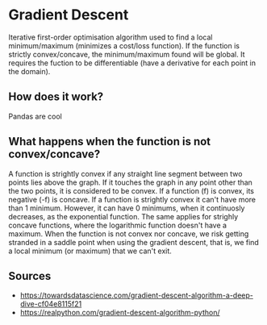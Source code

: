 # Gradient Descent
Iterative first-order optimisation algorithm used to find a local minimum/maximum (minimizes a cost/loss function). If the function is strictly convex/concave, the minimum/maximum found will be global. It requires the fuction to be differentiable (have a derivative for each point in the domain).

## How does it work?
Pandas are cool

## What happens when the function is not convex/concave?
A function is strightly convex if any straight line segment between two points lies above the graph. If it touches the graph in any point other than the two points, it is considered to be convex. If a function (f) is convex, its negative (-f) is concave.
If a function is strightly convex it can't have more than 1 minimum. However, it can have 0 minimums, when it continuosly decreases, as the exponential function. The same applies for strighly concave functions, where the logarithmic function doesn't have a maximum.
When the function is not convex nor concave, we risk getting stranded in a saddle point when using the gradient descent, that is, we find a local minimum (or maximum) that we can't exit.


## Sources
- https://towardsdatascience.com/gradient-descent-algorithm-a-deep-dive-cf04e8115f21 
- https://realpython.com/gradient-descent-algorithm-python/ 
